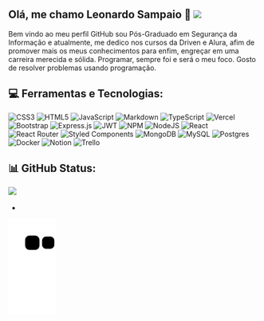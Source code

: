 ##  Olá, me chamo Leonardo Sampaio 👋 <img src="https://raw.githubusercontent.com/kaueMarques/kaueMarques/master/hi.gif" width="3%">

Bem vindo ao meu perfil GitHub sou Pós-Graduado em Segurança da Informação e atualmente, me dedico nos cursos da Driven e Alura, afim de promover mais os meus conhecimentos para enfim, engreçar em uma carreira merecida e sólida. Programar, sempre foi e será o meu foco. Gosto de resolver problemas usando programação. 
  
## 💻 Ferramentas e Tecnologias:

![CSS3](https://img.shields.io/badge/css3-%231572B6.svg?style=flat&logo=css3&logoColor=white) 
![HTML5](https://img.shields.io/badge/html5-%23E34F26.svg?style=flat&logo=html5&logoColor=white) 
![JavaScript](https://img.shields.io/badge/javascript-%23323330.svg?style=flat&logo=javascript&logoColor=%23F7DF1E) 
![Markdown](https://img.shields.io/badge/markdown-%23000000.svg?style=flat&logo=markdown&logoColor=white) 
![TypeScript](https://img.shields.io/badge/typescript-%23007ACC.svg?style=flat&logo=typescript&logoColor=white) 
![Vercel](https://img.shields.io/badge/vercel-%23000000.svg?style=flat&logo=vercel&logoColor=white) 
![Bootstrap](https://img.shields.io/badge/bootstrap-%23563D7C.svg?style=flat&logo=bootstrap&logoColor=white)
![Express.js](https://img.shields.io/badge/express.js-%23404d59.svg?style=flat&logo=express&logoColor=%2361DAFB) 
![JWT](https://img.shields.io/badge/JWT-black?style=flat&logo=JSON%20web%20tokens) 
![NPM](https://img.shields.io/badge/NPM-%23000000.svg?style=flat&logo=npm&logoColor=white) 
![NodeJS](https://img.shields.io/badge/node.js-6DA55F?style=flat&logo=node.js&logoColor=white) 
![React](https://img.shields.io/badge/react-%2320232a.svg?style=flat&logo=react&logoColor=%2361DAFB) 
![React Router](https://img.shields.io/badge/React_Router-CA4245?style=flat&logo=react-router&logoColor=white) 
![Styled Components](https://img.shields.io/badge/styled--components-DB7093?style=flat&logo=styled-components&logoColor=white) 
![MongoDB](https://img.shields.io/badge/MongoDB-%234ea94b.svg?style=flat&logo=mongodb&logoColor=white) 
![MySQL](https://img.shields.io/badge/mysql-%2300f.svg?style=flat&logo=mysql&logoColor=white) 
![Postgres](https://img.shields.io/badge/postgres-%23316192.svg?style=flat&logo=postgresql&logoColor=white)
![Docker](https://img.shields.io/badge/docker-%230db7ed.svg?style=flat&logo=docker&logoColor=white) 
![Notion](https://img.shields.io/badge/Notion-%23000000.svg?style=flat&logo=notion&logoColor=white) 
![Trello](https://img.shields.io/badge/Trello-%23026AA7.svg?style=flat&logo=Trello&logoColor=white)

<!--
//![Python](https://img.shields.io/badge/python-3670A0?style=flat&logo=python&logoColor=ffdd54) 
//![Java](https://img.shields.io/badge/java-%23ED8B00.svg?style=flat&logo=java&logoColor=white) 
//![Netlify](https://img.shields.io/badge/netlify-%23000000.svg?style=flat&logo=netlify&logoColor=#00C7B7) 
//![Heroku](https://img.shields.io/badge/heroku-%23430098.svg?style=flat&logo=heroku&logoColor=white) 
//![Angular](https://img.shields.io/badge/angular-%23DD0031.svg?style=flat&logo=angular&logoColor=white) 
//![Flask](https://img.shields.io/badge/flask-%23000.svg?style=flat&logo=flask&logoColor=white) 
//![Insomnia](https://img.shields.io/badge/Insomnia-black?style=flat&logo=insomnia&logoColor=5849BE) 
//![NestJS](https://img.shields.io/badge/nestjs-%23E0234E.svg?style=flat&logo=nestjs&logoColor=white) 
//![SASS](https://img.shields.io/badge/SASS-hotpink.svg?style=flat&logo=SASS&logoColor=white) 
//![Spring](https://img.shields.io/badge/spring-%236DB33F.svg?style=flat&logo=spring&logoColor=white) 
//![Apache](https://img.shields.io/badge/apache-%23D42029.svg?style=flat&logo=apache&logoColor=white) 
//![MicrosoftSQLServer](https://img.shields.io/badge/Microsoft%20SQL%20Sever-CC2927?style=flat&logo=microsoft%20sql%20server&logoColor=white) 
//![SQLite](https://img.shields.io/badge/sqlite-%2307405e.svg?style=flat&logo=sqlite&logoColor=white) 
//![Figma](https://img.shields.io/badge/figma-%23F24E1E.svg?style=flat&logo=figma&logoColor=white) 
//![Pandas](https://img.shields.io/badge/pandas-%23150458.svg?style=flat&logo=pandas&logoColor=white) 
//![ESLint](https://img.shields.io/badge/ESLint-4B3263?style=flat&logo=eslint&logoColor=white) 
//![Postman](https://img.shields.io/badge/Postman-FF6C37?style=flat&logo=postman&logoColor=white) 
//![Swagger](https://img.shields.io/badge/-Swagger-%23Clojure?style=flat&logo=swagger&logoColor=white) 
-->

## 📊 GitHub Status:
<img height="150em" src="https://github-readme-stats.vercel.app/api/top-langs/?username=leopsam&layout=compact&langs_count=7&theme=github_dark"/>

<!--<img align="center" alt="leo-pic" height="150" style="border-radius:50px;" src="https://clubedosgeeks.com.br/wp-content/uploads/2016/01/dormrm.gif">-->

-
![Snake animation](https://github.com/leopsam/leopsam/blob/output/github-contribution-grid-snake.svg)
